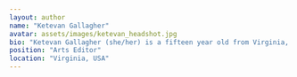 ```yaml
---
layout: author
name: "Ketevan Gallagher"
avatar: assets/images/ketevan_headshot.jpg
bio: "Ketevan Gallagher (she/her) is a fifteen year old from Virginia, USA, who attends Thomas Jefferson High School for Science and Technology. She’s worked on various school newspapers for four years, and she thinks it’s important to speak up for what you believe in. In her free time, she enjoys skateboarding and playing piano. She is a staff writer for We Need To Talk, and her Instagram is _ketevan.g"
position: "Arts Editor"
location: "Virginia, USA"
---
```


